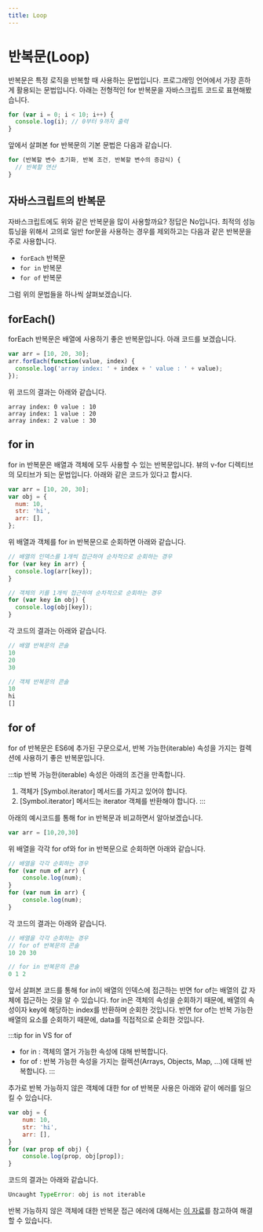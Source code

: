 ```yaml
---
title: Loop
---
```


# 반복문(Loop)

반복문은 특정 로직을 반복할 때 사용하는 문법입니다. 프로그래밍 언어에서 가장 흔하게 활용되는 문법입니다. 아래는 전형적인 for 반복문을 자바스크립트 코드로 표현해봤습니다.

```js
for (var i = 0; i < 10; i++) {
  console.log(i); // 0부터 9까지 출력
}
```

앞에서 살펴본 for 반복문의 기본 문법은 다음과 같습니다.

```js
for (반복할 변수 초기화, 반복 조건, 반복할 변수의 증감식) {
  // 반복할 연산
}
```

## 자바스크립트의 반복문

자바스크립트에도 위와 같은 반복문을 많이 사용할까요? 정답은 No입니다. 최적의 성능 튜닝을 위해서 고의로 일반 for문을 사용하는 경우를 제외하고는 다음과 같은 반복문을 주로 사용합니다.

- `forEach` 반복문
- `for in` 반복문
- `for of` 반복문

그럼 위의 문법들을 하나씩 살펴보겠습니다.

## forEach()

forEach 반복문은 배열에 사용하기 좋은 반복문입니다. 아래 코드를 보겠습니다.

```js
var arr = [10, 20, 30];
arr.forEach(function(value, index) {
  console.log('array index: ' + index + ' value : ' + value);
});
```

위 코드의 결과는 아래와 같습니다.

```
array index: 0 value : 10
array index: 1 value : 20
array index: 2 value : 30
```

## for in

for in 반복문은 배열과 객체에 모두 사용할 수 있는 반복문입니다. 뷰의 v-for 디렉티브의 모티브가 되는 문법입니다. 아래와 같은 코드가 있다고 합시다.

```js
var arr = [10, 20, 30];
var obj = {
  num: 10,
  str: 'hi',
  arr: [],
};
```

위 배열과 객체를 for in 반복문으로 순회하면 아래와 같습니다.

```js
// 배열의 인덱스를 1개씩 접근하여 순차적으로 순회하는 경우
for (var key in arr) {
  console.log(arr[key]);
}

// 객체의 키를 1개씩 접근하여 순차적으로 순회하는 경우
for (var key in obj) {
  console.log(obj[key]);
}
```

각 코드의 결과는 아래와 같습니다.

```js
// 배열 반복문의 콘솔
10
20
30

// 객체 반복문의 콘솔
10
hi
[]
```

## for of

for of 반복문은 ES6에 추가된 구문으로서, 반복 가능한(iterable) 속성을 가지는 컬렉션에 사용하기 좋은 반복문입니다.

:::tip
반복 가능한(iterable) 속성은 아래의 조건을 만족합니다.
1) 객체가 [Symbol.iterator] 메서드를 가지고 있어야 합니다.
2) [Symbol.iterator] 메서드는 iterator 객체를 반환해야 합니다.
:::

아래의 예시코드를 통해 for in 반복문과 비교하면서 알아보겠습니다.

```js
var arr = [10,20,30]
```

위 배열을 각각 for of와 for in 반복문으로 순회하면 아래와 같습니다.

```js
// 배열을 각각 순회하는 경우
for (var num of arr) {
    console.log(num); 
}
for (var num in arr) {
    console.log(num); 
}
```

각 코드의 결과는 아래와 같습니다.

```js
// 배열을 각각 순회하는 경우
// for of 반복문의 콘솔
10 20 30 

// for in 반복문의 콘솔
0 1 2
```

앞서 살펴본 코드를 통해 for in이 배열의 인덱스에 접근하는 반면 for of는 배열의 값 자체에 접근하는 것을 알 수 있습니다.
for in은 객체의 속성을 순회하기 때문에, 배열의 속성이자 key에 해당하는 index를 반환하며 순회한 것입니다.
반면 for of는 반복 가능한 배열의 요소를 순회하기 때문에, data를 직접적으로 순회한 것입니다.

:::tip
for in VS for of
- for in : 객체의 열거 가능한 속성에 대해 반복합니다.
- for of : 반복 가능한 속성을 가지는 컬렉션(Arrays, Objects, Map, ...)에 대해 반복합니다.
:::

추가로 반복 가능하지 않은 객체에 대한 for of 반복문 사용은 아래와 같이 에러를 일으킬 수 있습니다.

```js
var obj = {
    num: 10,
    str: 'hi',
    arr: [],
}
for (var prop of obj) {
    console.log(prop, obj[prop]); 
}
```

코드의 결과는 아래와 같습니다.

```js
Uncaught TypeError: obj is not iterable
```

반복 가능하지 않은 객체에 대한 반복문 접근 에러에 대해서는 [이 자료](https://developer.mozilla.org/ko/docs/Web/JavaScript/Reference/Errors/is_not_iterable)를 참고하여 해결할 수 있습니다. 